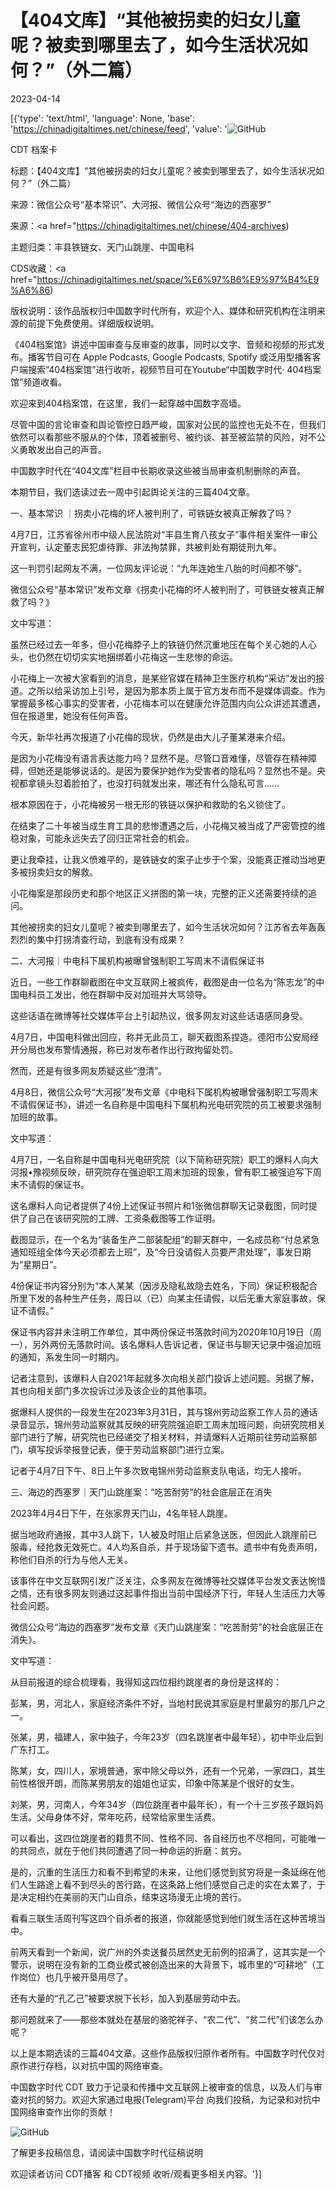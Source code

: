 # 【404文库】“其他被拐卖的妇女儿童呢？被卖到哪里去了，如今生活状况如何？”（外二篇）

2023-04-14

[{'type': 'text/html', 'language': None, 'base': 'https://chinadigitaltimes.net/chinese/feed', 'value': '![GitHub](https://chinadigitaltimes.net/chinese/files/2023/04/3253.png)















CDT 档案卡

标题：【404文库】“其他被拐卖的妇女儿童呢？被卖到哪里去了，如今生活状况如何？”（外二篇）

来源：微信公众号“基本常识”、大河报、微信公众号“海边的西塞罗”

来源：<a href="https://chinadigitaltimes.net/chinese/404-archives)

主题归类：丰县铁链女、天门山跳崖、中国电科



CDS收藏：<a href="https://chinadigitaltimes.net/space/%E6%97%B6%E9%97%B4%E9%A6%86)

版权说明：该作品版权归中国数字时代所有，欢迎个人、媒体和研究机构在注明来源的前提下免费使用。详细版权说明。





《404档案馆》讲述中国审查与反审查的故事，同时以文字、音频和视频的形式发布。播客节目可在 Apple Podcasts, Google Podcasts, Spotify 或泛用型播客客户端搜索“404档案馆”进行收听，视频节目可在Youtube“中国数字时代· 404档案馆”频道收看。

欢迎来到404档案馆，在这里，我们一起穿越中国数字高墙。

尽管中国的言论审查和舆论管控日趋严峻，国家对公民的监控也无处不在，但我们依然可以看那些不服从的个体，顶着被删号、被约谈、甚至被监禁的风险，对不公义勇敢发出自己的声音。

中国数字时代在“404文库”栏目中长期收录这些被当局审查机制删除的声音。

本期节目，我们选读过去一周中引起舆论关注的三篇404文章。

一、基本常识 ｜拐卖小花梅的坏人被判刑了，可铁链女被真正解救了吗？



4月7日，江苏省徐州市中级人民法院对“丰县生育八孩女子”事件相关案件一审公开宣判，认定董志民犯虐待罪、非法拘禁罪，共被判处有期徒刑九年。

这一判罚引起网友不满，一位网友评论说：“九年连她生八胎的时间都不够”。

微信公众号“基本常识”发布文章《拐卖小花梅的坏人被判刑了，可铁链女被真正解救了吗？》

文中写道：

虽然已经过去一年多，但小花梅脖子上的铁链仍然沉重地压在每个关心她的人心头，也仍然在切切实实地捆绑着小花梅这一生悲惨的命运。

小花梅上一次被大家看到的消息，是某些官媒在精神卫生医疗机构“采访”发出的报道。之所以给采访加上引号，是因为那本质上属于官方发布而不是媒体调查。作为掌握最多核心事实的受害者，小花梅本可以在健康允许范围内向公众讲述其遭遇，但在报道里，她没有任何声音。

今天，新华社再次报道了小花梅的现状，仍然是由大儿子董某港来介绍。

是因为小花梅没有语言表达能力吗？显然不是。尽管口音难懂，尽管存在精神障碍，但她还是能够说话的。是因为要保护她作为受害者的隐私吗？显然也不是。央视都拿镜头怼着脸拍了，也没打码就发出来，哪还有什么隐私可言……

根本原因在于，小花梅被另一根无形的铁链以保护和救助的名义锁住了。

在结束了二十年被当成生育工具的悲惨遭遇之后，小花梅又被当成了严密管控的维稳对象，可能永远失去了回归正常社会的机会。

更让我牵挂，让我义愤难平的，是铁链女的案子止步于个案，没能真正推动当地更多被拐卖妇女的解救。

小花梅案是那段历史和那个地区正义拼图的第一块，完整的正义还需要持续的追问。

其他被拐卖的妇女儿童呢？被卖到哪里去了，如今生活状况如何？江苏省去年轰轰烈烈的集中打拐清查行动，到底有没有成果？



二、大河报｜中电科下属机构被曝曾强制职工写周末不请假保证书



近日，一些工作群聊截图在中文互联网上被疯传，截图是由一位名为“陈志龙”的中国电科员工发出，他在群聊中反对加班并大骂领导。

这些话语在微博等社交媒体平台上引起热议，很多网友对这些话语感同身受。

4月7日，中国电科做出回应，称并无此员工，聊天截图系捏造。德阳市公安局经开分局也发布警情通报，称已对发布者作出行政拘留处罚。

然而，还是有很多网友质疑这些“澄清”。

4月8日，微信公众号“大河报”发布文章《中电科下属机构被曝曾强制职工写周末不请假保证书》，讲述一名自称是中国电科下属机构光电研究院的员工被要求强制加班的故事。

文中写道：



4月7日，一名自称是中国电科光电研究院（以下简称研究院）职工的爆料人向大河报•豫视频反映，研究院存在强迫职工周末加班的现象，曾有职工被强迫写下周末不请假的保证书。

这名爆料人向记者提供了4份上述保证书照片和1张微信群聊天记录截图，同时提供了自己在该研究院的工牌、工资条截图等工作证明。

截图显示，在一个名为“装备生产二部装配组”的聊天群中，一名成员称“付总紧急通知班组全体今天必须都去上班”，及“今日没请假人员要严肃处理”，事发日期为“星期日”。

4份保证书内容分别为“本人某某（因涉及隐私故隐去姓名，下同）保证积极配合所里下发的各种生产任务，周日以（已）向某主任请假，以后无重大家庭事故，保证不请假。”

保证书内容并未注明工作单位，其中两份保证书落款时间为2020年10月19日（周一），另外两份无落款时间。该名爆料人告诉记者，保证书与聊天记录中强迫加班的通知，系发生同一时期内。

记者注意到，该爆料人自2021年起就多次向相关部门投诉上述问题。另据了解，其也向相关部门多次投诉过涉及该企业的其他事项。

据爆料人提供的一段发生在2023年3月31日，其与锦州劳动监察工作人员的通话录音显示，锦州劳动监察就其反映的研究院强迫职工周末加班问题，向研究院相关部门进行了解，研究院也已经递交了相关材料，并请爆料人近期前往劳动监察部门，填写投诉举报登记表，便于劳动监察部门进行立案。

记者于4月7日下午、8日上午多次致电锦州劳动监察支队电话，均无人接听。



三、海边的西塞罗｜天门山跳崖案：“吃苦耐劳”的社会底层正在消失



2023年4月4日下午，在张家界天门山，4名年轻人跳崖。

据当地政府通报，其中3人跳下，1人被及时阻止后紧急送医，但因此人跳崖前已服毒，经抢救无效死亡。4人均系自杀，并于现场留下遗书。遗书中有免责声明，称他们自杀的行为与他人无关。

该事件在中文互联网引发广泛关注，众多网友在微博等社交媒体平台发文表达惋惜之情，还有很多网友则通过这起事件指出当前中国经济下行，年轻人生活压力大等社会问题。

微信公众号“海边的西塞罗”发布文章《天门山跳崖案：“吃苦耐劳”的社会底层正在消失》。

文中写道：



从目前报道的综合梳理看，我得知这四位相约跳崖者的身份是这样的：

彭某，男，河北人，家庭经济条件不好，当地村民说其家庭是村里最穷的那几户之一。

张某，男，福建人，家中独子，今年23岁（四名跳崖者中最年轻），初中毕业后到广东打工。

陈某，女，四川人，家境普通，家中除父母以外，还有一个兄弟，一家四口，其生前性格很开朗，而陈某男朋友的姐姐也证实，印象中陈某是个很好的女生。

刘某，男，河南人，今年34岁（四位跳崖者中最年长），有一个十三岁孩子跟妈妈生活。父母身体不好，常年吃药，经常给家里生活费。

可以看出，这四位跳崖者的籍贯不同、性格不同、各自经历也不尽相同，可能唯一的共同点，就在于他们共同遭遇了同一种命运的折磨：贫穷。

是的，沉重的生活压力和看不到希望的未来，让他们感觉到贫穷将是一条延绵在他们人生路途上看不到尽头的苦行路，在这条路上他们感觉自己走的实在太累了，于是决定相约在美丽的天门山自杀，结束这场漫无止境的苦行。

看看三联生活周刊写这四个自杀者的报道，你就能感觉到他们就生活在这种苦境当中。

前两天看到一个新闻，说广州的外卖送餐员居然史无前例的招满了，这其实是一个警示，说明在没有新的工商业模式被创造出来的大背景下，城市里的“可耕地”（工作岗位）也几乎被开垦用尽了。

还有大量的“孔乙己”被要求脱下长衫，加入到基层劳动中去。

那问题就来了——那些本就处在基层的骆驼祥子、“农二代”、“贫二代”们该怎么办呢？



以上是本期选读的三篇404文章。这些作品版权归原作者所有。中国数字时代仅对原作进行存档，以对抗中国的网络审查。

中国数字时代 CDT 致力于记录和传播中文互联网上被审查的信息，以及人们与审查对抗的努力。欢迎大家通过电报(Telegram)平台 向我们投稿，为记录和对抗中国网络审查作出你的贡献！

![GitHub](https://chinadigitaltimes.net/chinese/files/2022/05/404给CDT-QR-code-1.jpg)

了解更多投稿信息，请阅读中国数字时代征稿说明

欢迎读者访问 CDT播客 和 CDT视频 收听/观看更多相关内容。'}]